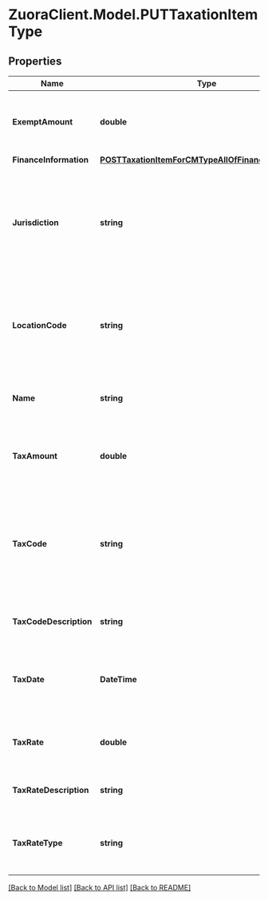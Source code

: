 # ZuoraClient.Model.PUTTaxationItemType

## Properties

Name | Type | Description | Notes
------------ | ------------- | ------------- | -------------
**ExemptAmount** | **double** | The calculated tax amount excluded due to the exemption.  | [optional] 
**FinanceInformation** | [**POSTTaxationItemForCMTypeAllOfFinanceInformation**](POSTTaxationItemForCMTypeAllOfFinanceInformation.md) |  | [optional] 
**Jurisdiction** | **string** | The jurisdiction that applies the tax or VAT. This value is typically a state, province, county, or city.  | [optional] 
**LocationCode** | **string** | The identifier for the location based on the value of the &#x60;taxCode&#x60; field.   | [optional] 
**Name** | **string** | The name of the taxation item to be updated.  | [optional] 
**TaxAmount** | **double** | The amount of the tax applied to the credit or debit memo.  | [optional] 
**TaxCode** | **string** | The tax code identifies which tax rules and tax rates to apply to a specific credit or debit memo.  | [optional] 
**TaxCodeDescription** | **string** | The description of the tax code.  | [optional] 
**TaxDate** | **DateTime** | The date when the tax is applied to the credit or debit memo.  | [optional] 
**TaxRate** | **double** | The tax rate applied to the credit or debit memo.  | [optional] 
**TaxRateDescription** | **string** | The description of the tax rate.   | [optional] 
**TaxRateType** | **string** | The type of the tax rate applied to the credit or debit memo.  | [optional] 

[[Back to Model list]](../README.md#documentation-for-models) [[Back to API list]](../README.md#documentation-for-api-endpoints) [[Back to README]](../README.md)

